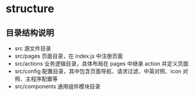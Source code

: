 # structure

## 目录结构说明

- src 源文件目录
- src/pages 页面目录，在 index.js 中注册页面
- src/actions 业务逻辑目录，具体布局在 pages 中继承 action 并定义页面
- src/config 配置目录，其中包含页面导航、请求过滤、中英对照、icon 对照、主程序配置等
- src/components 通用组件模块目录
